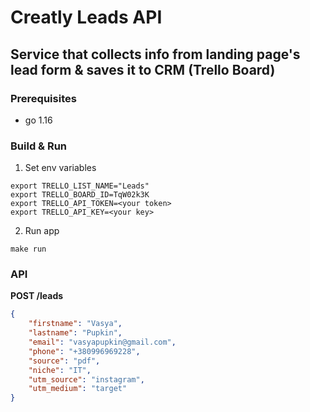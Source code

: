 # Creatly Leads API
## Service that collects info from landing page's lead form & saves it to CRM (Trello Board)

### Prerequisites

- go 1.16

### Build & Run

1. Set env variables
```
export TRELLO_LIST_NAME="Leads"
export TRELLO_BOARD_ID=TqW02k3K
export TRELLO_API_TOKEN=<your token>
export TRELLO_API_KEY=<your key>
```
2. Run app
```
make run
```

### API
<b>POST /leads</b>
```json
{
    "firstname": "Vasya",
    "lastname": "Pupkin",
    "email": "vasyapupkin@gmail.com",
    "phone": "+380996969228",
    "source": "pdf",
    "niche": "IT",
    "utm_source": "instagram",
    "utm_medium": "target"
}
```
